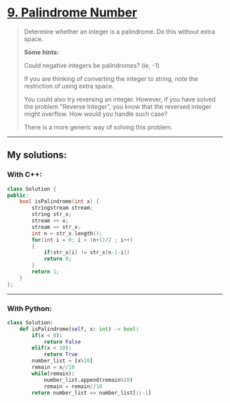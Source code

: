[9. Palindrome Number](https://leetcode.com/problems/palindrome-number/)
======================
>Determine whether an integer is a palindrome. Do this without extra space.
>
><strong>Some hints:</strong>
>
>Could negative integers be palindromes? (ie, -1)
>
>If you are thinking of converting the integer to string, note the restriction of using extra space.
>
>You could also try reversing an integer. However, if you have solved the problem "Reverse Integer", you know that the reversed integer might overflow. How would you handle such case?
>
>There is a more generic way of solving this problem.

----------------

## My solutions:
### With C++:

```C++
class Solution {
public:
    bool isPalindrome(int x) {
        stringstream stream;
        string str_x;
        stream << x;
        stream >> str_x;
        int n = str_x.length();
        for(int i = 0; i < (n+1)/2 ; i++)
        {
            if(str_x[i] != str_x[n-1-i])
            return 0;
        }
        return 1;
    }
};
```

----------------
### With Python:

```python
class Solution:
    def isPalindrome(self, x: int) -> bool:
        if(x < 0):
            return False
        elif(x < 10):
            return True
        number_list = [x%10]
        remain = x//10
        while(remain):
            number_list.append(remain%10)
            remain = remain//10
        return number_list == number_list[::-1]
```
